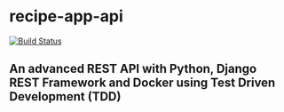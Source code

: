 # recipe-app-api
[![Build Status](https://travis-ci.com/afaddoul/recipe-app-api.svg?token=vkmzqoGxxFcsig3FnMxo&branch=main)](https://travis-ci.com/afaddoul/recipe-app-api)
## An advanced REST API with Python, Django REST Framework and Docker using Test Driven Development (TDD)
